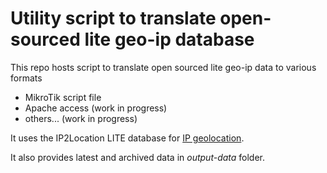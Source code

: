 # Utility script to translate open-sourced lite geo-ip database

This repo hosts script to translate open sourced lite geo-ip data to various formats 
- MikroTik script file
- Apache access (work in progress)
- others... (work in progress)

It uses the IP2Location LITE database for <a href="https://lite.ip2location.com">IP geolocation</a>.

It also provides latest and archived data in *output-data* folder.
